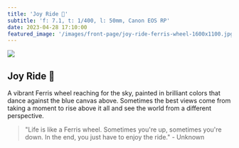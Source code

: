 ```yaml
---
title: 'Joy Ride 🎡'
subtitle: 'f: 7.1, t: 1/400, l: 50mm, Canon EOS RP'
date: 2023-04-28 17:10:00
featured_image: '/images/front-page/joy-ride-ferris-wheel-1600x1100.jpg'
---
```



![](/images/front-page/joy-ride-ferris-wheel.jpg)

## Joy Ride 🎡
A vibrant Ferris wheel reaching for the sky, painted in brilliant colors that dance against the blue canvas above. Sometimes the best views come from taking a moment to rise above it all and see the world from a different perspective.

> "Life is like a Ferris wheel. Sometimes you're up, sometimes you're down. In the end, you just have to enjoy the ride." - Unknown
